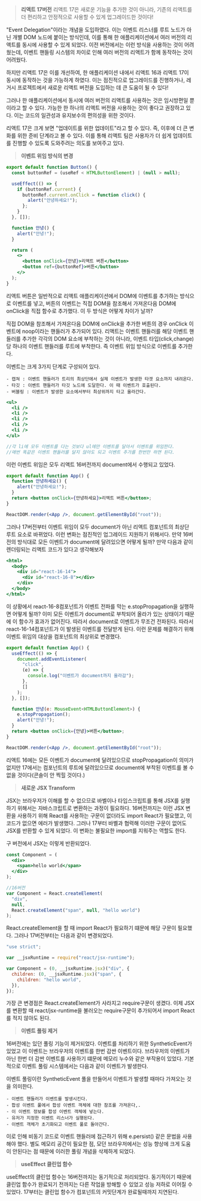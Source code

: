 > **리액트 17버전**
> 리액트 17은 새로운 기능을 추가한 것이 아니라, 기존의 리액트를 더 편리하고 안정적으로 사용할 수 있게 업그레이드한 것이다!

"Event Delegation"이라는 개념을 도입하였다. 이는 이벤트 리스너를 루트 노드가 아닌 개별 DOM 노드에 붙이는 방식인데, 이를 통해 한 애플리케이션에서 여러 버전의 리액트를 동시에 사용할 수 있게 되었다. 이전 버전에서는 이런 방식을 사용하는 것이 어려웠는데, 이벤트 핸들링 시스템의 차이로 인해 여러 버전의 리액트가 함께 동작하는 것이 어려웠다.

하지만 리액트 17은 이를 개선하여, 한 애플리케이션 내에서 리액트 16과 리액트 17이 동시에 동작하는 것을 가능하게 하였다. 이는 점진적으로 업그레이드를 진행하거나, 레거시 프로젝트에서 새로운 리액트 버전을 도입하는 데 큰 도움이 될 수 있다!

그러나 한 애플리케이션에서 동시에 여러 버전의 리액트를 사용하는 것은 임시방편일 뿐이라고 할 수 있다. 가능한 한 하나의 리액트 버전을 사용하는 것이 좋다고 권장하고 있다. 이는 코드의 일관성과 유지보수의 편의성을 위한 것이다.

리액트 17은 크게 보면 "업데이트를 위한 업데이트"라고 할 수 있다. 즉, 이후에 더 큰 변화를 위한 준비 단계라고 볼 수 있다. 이를 통해 리액트 팀은 사용자가 더 쉽게 업데이트를 진행할 수 있도록 도와주려는 의도를 보여주고 있다.

> **이벤트 위임 방식의 변경**

```jsx
export default function Button() {
  const buttonRef = (useRef < HTMLButtonElement) | (null > null);

  useEffect(() => {
    if (buttonRef.current) {
      buttonRef.current.onClick = function click() {
        alert("안녕하세요!");
      };
    }
  }, []);

  function 안녕() {
    alert("안녕!");
  }

  return (
    <>
      <button onClick={안녕}>리액트 버튼</button>
      <button ref={buttonRef}>버튼</button>
    </>
  );
}
```

리액트 버튼은 일반적으로 리액트 애플리케이션에서 DOM에 이벤트를 추가하는 방식으로 이벤트를 넣고, 버튼의 이벤트는 직접 DOM을 참조해서 가져온다음 DOM에 onClick을 직접 함수로 추가했다. 이 두 방식은 어떻게 차이가 날까?

직접 DOM을 참조해서 가져온다음 DOM에 onClick을 추가한 버튼의 경우 onClick 이벤트에 noop이라는 핸들러가 추가되어 있다. 리액트는 이벤트 핸들러를 해당 이벤트 핸들러를 추가한 각각의 DOM 요소에 부착하는 것이 아니라, 이벤트 타입(click,change)당 하나의 이벤트 핸들러를 루트에 부착한다. 즉 이벤트 위임 방식으로 이벤트를 추가한다.

이벤트는 크게 3가지 단계로 구성되어 있다.

    - 캡쳐 : 이벤트 핸들러가 트리의 최상단에서 실제 이벤트가 발생한 타겟 요소까지 내려온다.
    - 타깃 : 이벤트 핸들러가 타깃 노드에 도달한다. 이 때 이벤트가 호출된다.
    - 버블링 : 이벤트가 발생한 요소에서부터 최상위까지 타고 올라간다.

```jsx
<ul>
  <li />
  <li />
  <li />
  <li />
  <li />
</ul>

//각 li에 모두 이벤트를 다는 것보다 ul에만 이벤트를 달아서 이벤트를 위임한다.
//매번 똑같은 이벤트 핸들러를 달지 않아도 되고 이벤트 추가를 한번만 하면 된다.
```

이런 이벤트 위임은 모두 리액트 16버전까지 document에서 수행되고 있었다.

```jsx
export default function App() {
  function 안녕하세요() {
    alert("안녕하세요!");
  }
  return <button onClick={안녕하세요}>리액트 버튼</button>;
}

ReactDOM.render(<App />, document.getElementById("root"));
```

그러나 17버전부터 이벤트 위임이 모두 document가 아닌 리액트 컴포넌트의 최상단 루트 요소로 바뀌었다. 이런 변화는 점진적인 업그레이드 지원하기 위해서다. 만약 16버전의 방식대로 모든 이벤트가 document에 달려있으면 어떻게 될까? 만약 다음과 같이 렌더링되는 리액트 코드가 있다고 생각해보자

```jsx
<html>
  <body>
    <div id="react-16-14">
      <div id="react-16-8"></div>
    </div>
  </body>
</html>
```

이 상황에서 react-16-8컴포넌트가 이벤트 전파를 막는 e.stopPropagation을 실행하면 어떻게 될까? 이미 모든 이벤트가 document로 부착되어 올라가 있는 상태이기 때문에 이 함수가 효과가 없어진다. 따라서 document로 이벤트가 무조건 전파된다. 따라서 react-16-14컴포넌트가 이 발생된 이벤트를 전달받게 된다. 이런 문제를 해결하기 위해 이벤트 위임의 대상을 컴포넌트의 최상위로 변경했다.

```jsx
export default function App() {
  useEffect(() => {
    document.addEventListener(
      "click",
      (e) => {
        console.log("이벤트가 document까지 올라감");
      },
      []
    );
  }, []);

  function 안녕(e: MouseEvent<HTMLButtonElement>) {
    e.stopPropagation();
    alert("안녕!");
  }
  return <button onClick={안녕}>버튼</button>;
}

ReactDOM.render(<App />, document.getElementById("root"));
```

리액트 16에는 모든 이벤트가 document에 달려있으므로 stopPropagation이 의미가 없지만 17에서는 컴포넌트의 루트에 달려있으므로 document에 부착된 이벤트를 볼 수 없을 것이다(콘솔이 안 찍힐 것이다.)

> **새로운 JSX Transform**

JSX는 브라우저가 이해를 할 수 없으므로 바벨이나 타입스크립트를 통해 JSX를 실행하기 위해서는 자바스크립트로 변환하는 과정이 필요하다. 16버전까지는 이런 JSX 변환을 사용하기 위해 React를 사용하는 구문이 없더라도 import React가 필요했고, 이 코드가 없으면 에러가 발생했다. 그러나 17부터 바벨과 협력해 이러한 구문이 없어도 JSX를 반환할 수 있게 되었다. 이 변화는 불필요한 import를 지워주는 역할도 한다.

구 버전에서 JSX는 이렇게 반환되었다.

```jsx
const Component = (
  <div>
    <span>hello world</span>
  </div>
);

//16버전
var Component = React.createElement(
  "div",
  null,
  React.createElement("span", null, "hello world")
);
```

React.createElement을 할 때 import React가 필요하기 떄문에 해당 구문이 필요했다. 그러나 17버전부터는 다음과 같이 변경되었다.

```jsx
"use strict";

var __jsxRuntime = require("react/jsx-runtime");

var Component = (0, __jsxRuntime.jsx)("div", {
  children: (0, __jsxRuntime.jsx)("span", {
    children: "hello world",
  }),
});
```

가장 큰 변경점은 React.createElement가 사라지고 require구문이 생겼다. 이제 JSX를 변환할 때 react/jsx-runtime을 불러오는 require구문이 추가되어서 import React를 적지 않아도 된다.

> **이벤트 풀링 제거**

16버전에는 있던 풀링 기능이 제거되었다. 이벤트를 처리하기 위한 SyntheticEvent가 있었고 이 이벤트는 브라우저의 이벤트를 한번 감싼 이벤트이다. 브라우저의 이벤트가 아닌 한번 더 감싼 이벤트를 사용하기 떄문에 메모리 누수와 같은 부작용이 있었다. 기본적으로 이벤트 풀링 시스템에서는 다음과 같이 이벤트가 발생한다.

이벤트 풀링이란 SyntheticEvent 풀을 만들어서 이벤트가 발생할 때마다 가져오는 것을 의미한다.

    - 이벤트 핸들러가 이벤트를 발생시킨다.
    - 합성 이벤트 풀에서 합성 이벤트 객체에 대한 참조를 가져온다,.
    - 이 이벤트 정보를 합성 이벤트 객체에 넣는다.
    - 유저가 지정한 이벤트 리스너가 실행된다.
    - 이벤트 객체가 초기화되고 이벤트 풀로 돌아간다.

이로 인해 비동기 코드로 이벤트 핸들러에 접근하기 위해 e.persist() 같은 문법을 사용해야 했다. 별도 메모리 공간이 필요한 점, 모던 브라우저에서는 성능 향상에 크게 도움이 안된다는 점 때문에 이러한 풀링 개념을 삭제하게 되었다.

> **useEffect 클린업 함수**

useEffect의 클린업 함수는 16버전까지는 동기적으로 처리되었다. 동기적이기 때문에 클린업 함수가 완료되기 전까지는 다른 작업을 방해할 수 있었고 성능 저하로 이어질 수 있었다. 17부터는 클린업 함수가 컴포넌트의 커밋단계가 완료될때까지 지연된다.

